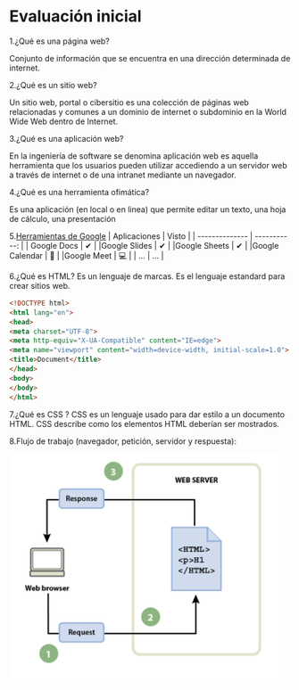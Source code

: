 # Evaluación inicial

1.¿Qué es una página web?

Conjunto de información que se encuentra en una dirección determinada de internet.

2.¿Qué es un sitio web?

Un sitio web, portal o cibersitio es una colección de páginas web relacionadas y comunes a un dominio de internet o subdominio en la World Wide Web dentro de Internet.

3.¿Qué es una aplicación web?

En la ingeniería de software se denomina aplicación web es aquella herramienta que los usuarios pueden utilizar accediendo a un servidor web a través de internet o de una intranet mediante un navegador.

4.¿Qué es una herramienta ofimática?

Es una aplicación (en local o en linea) que permite editar un texto, una hoja de cálculo, una
presentación

5.[Herramientas de Google](https://www.google.com/intl/es-419/chrome/browser-tools/)
| Aplicaciones   | Visto        |
| -------------- | -----------: |
| Google Docs    | ✔  |
|Google Slides   | ✔ |
|Google Sheets   | ✔ |
|Google Calendar | 📆 |
|Google Meet     | 💻 |
| ... | ... |

6.¿Qué es HTML?
Es un lenguaje de marcas. Es el lenguaje estandard para crear sitios web.
```html
<!DOCTYPE html>
<html lang="en">
<head>
<meta charset="UTF-8">
<meta http-equiv="X-UA-Compatible" content="IE=edge">
<meta name="viewport" content="width=device-width, initial-scale=1.0">
<title>Document</title>
</head>
<body>
</body>
</html>
```

7.¿Qué es CSS ?
CSS es un lenguaje usado para dar estilo a un documento HTML. CSS describe como los
elementos HTML deberían ser mostrados.

8.Flujo de trabajo (navegador, petición, servidor y respuesta):

![Pepito](https://github.com/ivaanmoreeno/M4-UF1-A2_documentarConMarkdown_ivanMoreno/blob/main/Captura%20de%20pantalla%202022-09-20%20114417.png)
